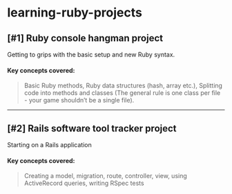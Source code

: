 # learning-ruby-projects

## [#1] Ruby console hangman project

Getting to grips with the basic setup and new Ruby syntax.

#### Key concepts covered:

> Basic Ruby methods, Ruby data structures (hash, array etc.), Splitting code into methods and classes (The general rule is one class per file - your game shouldn’t be a single file).

<hr>

## [#2] Rails software tool tracker project

Starting on a Rails application

#### Key concepts covered:

> Creating a model, migration, route, controller, view, using ActiveRecord queries, writing RSpec tests
